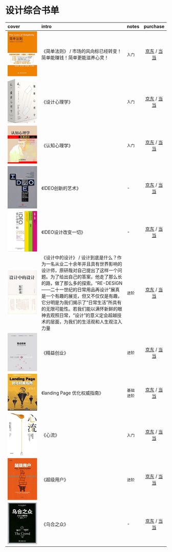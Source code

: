 # 设计综合书单

|cover|intro|notes|purchase|
|:--|:--|:--|:--:|
|![cover](../../assets/imgs/s2595180.jpg)|《简单法则》  / 市场的风向标已经转变！简单能赚钱！简单更能滋养心灵！ | `入门` |[京东](https://search.jd.com/Search?keyword=简单法则&enc=utf-8) / [当当](http://search.dangdang.com/?key=简单法则) |
|![cover](../../assets/imgs/s29343710.jpg)| 《设计心理学》| `入门` |[京东](https://search.jd.com/Search?keyword=设计心理学&enc=utf-8) / [当当](http://search.dangdang.com/?key=设计心理学) |
|![cover](../../assets/imgs/s7059106.jpg)| 《认知心理学》 | `入门` |[京东](https://search.jd.com/Search?keyword=认知心理学&enc=utf-8) / [当当](http://search.dangdang.com/?key=认知心理学) |
|![cover](../../assets/imgs/s4219267.jpg)| 《IDEO创新的艺术》 | - |[京东](https://search.jd.com/Search?keyword=IDEO创新的艺术&enc=utf-8) / [当当](http://search.dangdang.com/?key=IDEO创新的艺术) |
|![cover](../../assets/imgs/s6514475.jpg)| 《IDEO设计改变一切》 | - |[京东](https://search.jd.com/Search?keyword=IDEO设计改变一切&enc=utf-8) / [当当](http://search.dangdang.com/?key=IDEO设计改变一切) |
|![cover](../../assets/imgs/s2165932.jpg)| 《设计中的设计》 /  设计到底是什么？作为一名从业二十余年并且具有世界影响的设计师，原研哉对自己提出了这样一个问题。为了给出自己的答案，他走了那么长的路，做了那么多的探索。“RE-DESIGN——二十一世纪的日常用品再设计”展真是一个有趣的展览，但又不仅仅是有趣，它分明是为我们揭示了“日常生活”所具有的无限可能性。若我们能以满怀新鲜的眼神去观照日常，“设计”的意义定会超越技术的层面，为我们的生活观和人生观注入力量| `进阶` |[京东](https://search.jd.com/Search?keyword=设计中的设计&enc=utf-8) / [当当](http://search.dangdang.com/?key=设计中的设计) |
|![cover](../../assets/imgs/s11137256.jpg)| 《精益创业》 | `进阶` |[京东](https://search.jd.com/Search?keyword=精益创业&enc=utf-8) / [当当](http://search.dangdang.com/?key=精益创业) |
|![cover](../../assets/imgs/s3906878.jpg)| 《landing Page 优化权威指南》 | `基础`<br >`进阶`|[京东](https://search.jd.com/Search?keyword=landing%20Page%20优化权威指南&enc=utf-8) / [当当](http://search.dangdang.com/?key=landing%20Page%20优化权威指南) |
|![cover](../../assets/imgs/s29595585.jpg)| 《心流》 | `入门` |[京东](https://search.jd.com/Search?keyword=心流&enc=utf-8) / [当当](http://search.dangdang.com/?key=心流) |
|![cover](../../assets/imgs/s29535393.jpg)| 《超级用户》 | `进阶` |[京东](https://search.jd.com/Search?keyword=超级用户&enc=utf-8) / [当当](http://search.dangdang.com/?key=超级用户) |
|![cover](../../assets/imgs/s1988393.jpg)| 《乌合之众》 | - |[京东](https://search.jd.com/Search?keyword=乌合之众&enc=utf-8) / [当当](http://search.dangdang.com/?key=乌合之众) |